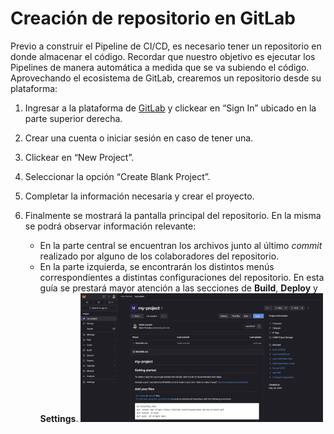 # Creación de repositorio en GitLab

Previo a construir el Pipeline de CI/CD, es necesario tener un repositorio en donde almacenar el código. Recordar que nuestro objetivo es ejecutar los Pipelines de manera automática a medida que se va subiendo el código. Aprovechando el ecosistema de GitLab, crearemos un repositorio desde su plataforma:

1. Ingresar a la plataforma de [GitLab](https://about.gitlab.com/) y clickear en “Sign In” ubicado en la parte superior derecha.
2. Crear una cuenta o iniciar sesión en caso de tener una.
3. Clickear en “New Project”.
4. Seleccionar la opción “Create Blank Project”.
5. Completar la información necesaria y crear el proyecto.
6. Finalmente se mostrará la pantalla principal del repositorio. En la misma se podrá observar información relevante:

   - En la parte central se encuentran los archivos junto al último _commit_ realizado por alguno de los colaboradores del repositorio.
   - En la parte izquierda, se encontrarán los distintos menús correspondientes a distintas configuraciones del repositorio. En esta guía se prestará mayor atención a las secciones de **Build**, **Deploy** y **Settings**.
      <img src="../../img/guias/prerrequisitos/repo-gitlab-paso6.png" width="85%"/>
